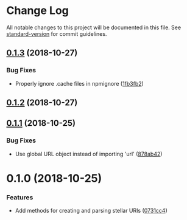 # Change Log

All notable changes to this project will be documented in this file. See [standard-version](https://github.com/conventional-changelog/standard-version) for commit guidelines.

<a name="0.1.3"></a>
## [0.1.3](https://github.com/pselden/stellar-uri/compare/v0.1.2...v0.1.3) (2018-10-27)


### Bug Fixes

* Properly ignore .cache files in npmignore ([1fb3fb2](https://github.com/pselden/stellar-uri/commit/1fb3fb2))



<a name="0.1.2"></a>
## [0.1.2](https://github.com/pselden/stellar-uri/compare/v0.1.1...v0.1.2) (2018-10-27)



<a name="0.1.1"></a>
## [0.1.1](https://github.com/pselden/stellar-uri/compare/v0.1.0...v0.1.1) (2018-10-25)


### Bug Fixes

* Use global URL object instead of importing 'url' ([878ab42](https://github.com/pselden/stellar-uri/commit/878ab42))



<a name="0.1.0"></a>
# 0.1.0 (2018-10-25)


### Features

* Add methods for creating and parsing stellar URIs ([0731cc4](https://github.com/pselden/stellar-uri/commit/0731cc4))
